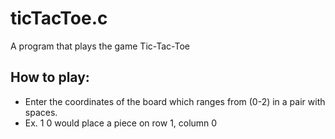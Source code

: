# ticTacToe.c
A program that plays the game Tic-Tac-Toe

## How to play:
- Enter the coordinates of the board which ranges from (0-2) in a pair with spaces.
- Ex. 1 0 would place a piece on row 1, column 0
